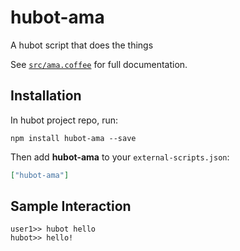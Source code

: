 # hubot-ama

A hubot script that does the things

See [`src/ama.coffee`](src/ama.coffee) for full documentation.

## Installation

In hubot project repo, run:

`npm install hubot-ama --save`

Then add **hubot-ama** to your `external-scripts.json`:

```json
["hubot-ama"]
```

## Sample Interaction

```
user1>> hubot hello
hubot>> hello!
```
